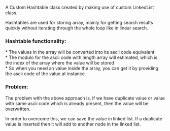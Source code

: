 <p>A Custom Hashtable class created by making use of custom LinkedList class.</p>
<p>Hashtables are used for storing array, mainly for getting search results quickly without iterating through the whole loop like in linear search.</p>
<h3><strong>Hashtable functionality:</strong></h3>
<p>* The values in the array will be converted into its ascii code equivalent<br />* The modulo for the ascii code with length array will estimated, which is the index of the array where the value will be stored<br />* So when you need an value inside the array, you can get it by providing the ascii code of the value at instance</p>
<h3><strong>Problem:</strong></h3>
<p>The problem with the above approach is, if we have duplicate value or value with same ascii code which is already present, then the value will be <br />overwritten.</p>
<p>In order to overcome this, we can save the value in linked list. If a duplicate value is inserted then it will add to another node in the linked list.</p>
<p>&nbsp;</p>

